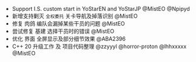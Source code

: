 - Support I.S. custom start in YoStarEN and YoStarJP @MistEO @Npipyd
- 新增支持剿灭 `全权委托` 关卡导航及掉落识别 @MistEO
- 修复 肉鸽 编队会漏掉某些干员的问题 @MistEO
- 尝试修复 基建 选择干员时的错误 @MistEO
- 优化 界面 全屏显示及部分细节效果 @ABA2396
- C++ 20 升级工作 及 项目代码整理 @zzyyyl @horror-proton @lhhxxxxx @MistEO
